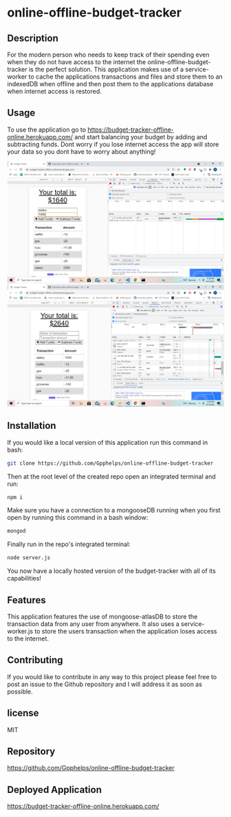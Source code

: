 # online-offline-budget-tracker

## Description
For the modern person who needs to keep track of their spending even when they do not have access to the internet the online-offline-budget-tracker is the perfect solution. This application makes use of a service-worker to cache the applications transactions and files and store them to an indexedDB when offline and then post them to the applications database when internet access is restored.

## Usage
To use the application go to https://budget-tracker-offline-online.herokuapp.com/ and start balancing your budget by adding and subtracting funds. Dont worry if you lose internet access the app will store your data so you dont have to worry about anything!

![Screen Shot](pwa-1.png)
![Screen Shot](pwa-2.png)

## Installation
If you would like a local version of this application run this command in bash:
```bash
git clone https://github.com/Gpphelps/online-offline-budget-tracker
```
Then at the root level of the created repo open an integrated terminal and run:
```bash
npm i
```
Make sure you have a connection to a mongooseDB running when you first open by running this command in a bash window:
```bash
mongod
```
Finally run in the repo's integrated terminal:
```bash
node server.js
```
You now have a locally hosted version of the budget-tracker with all of its capabilities!

## Features 
This application features the use of mongoose-atlasDB to store the transaction data from any user from anywhere. It also uses a service-worker.js to store the users transaction when the application loses access to the internet. 

## Contributing
If you would like to contribute in any way to this project please feel free to post an issue to the Github repository and I will address it as soon as possible.

## license
MIT

## Repository
https://github.com/Gpphelps/online-offline-budget-tracker

## Deployed Application
https://budget-tracker-offline-online.herokuapp.com/








